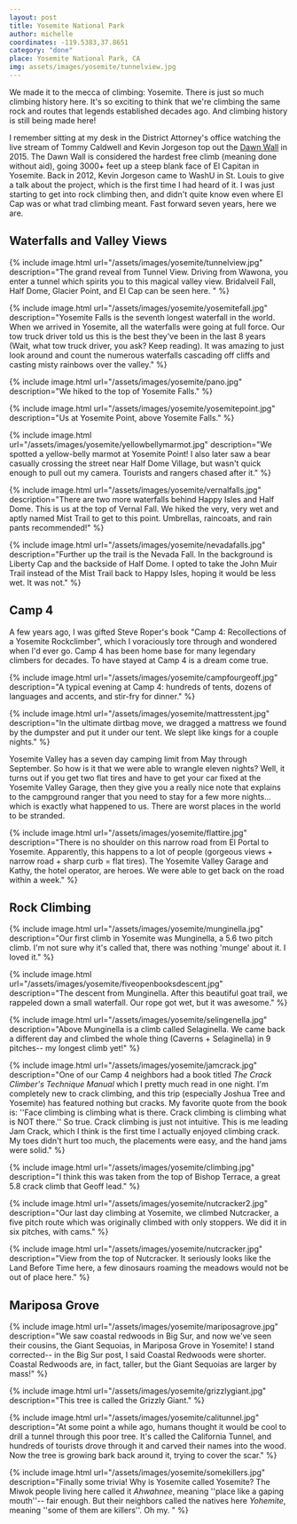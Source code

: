 ```yaml
---
layout: post
title: Yosemite National Park
author: michelle
coordinates: -119.5383,37.8651
category: "done"
place: Yosemite National Park, CA
img: assets/images/yosemite/tunnelview.jpg
---
```


We made it to the mecca of climbing: Yosemite. There is just so much climbing history here. It's so exciting to think that we're climbing the same rock and routes that legends established decades ago. And climbing history is still being made here!

I remember sitting at my desk in the District Attorney's office watching the live stream of Tommy Caldwell and Kevin Jorgeson top out the [Dawn Wall](https://www.dawnwall-film.com/) in 2015. The Dawn Wall is considered the hardest free climb (meaning done without aid), going 3000+ feet up a steep blank face of El Capitan in Yosemite. Back in 2012, Kevin Jorgeson came to WashU in St. Louis to give a talk about the project, which is the first time I had heard of it. I was just starting to get into rock climbing then, and didn't quite know even where El Cap was or what trad climbing meant. Fast forward seven years, here we are.

## Waterfalls and Valley Views

{% include image.html url="/assets/images/yosemite/tunnelview.jpg" description="The grand reveal from Tunnel View. Driving from Wawona, you enter a tunnel which spirits you to this magical valley view. Bridalveil Fall, Half Dome, Glacier Point, and El Cap can be seen here. " %}

{% include image.html url="/assets/images/yosemite/yosemitefall.jpg" description="Yosemite Falls is the seventh longest waterfall in the world. When we arrived in Yosemite, all the waterfalls were going at full force. Our tow truck driver told us this is the best they've been in the last 8 years (Wait, what tow truck driver, you ask? Keep reading). It was amazing to just look around and count the numerous waterfalls cascading off cliffs and casting misty rainbows over the valley." %}

{% include image.html url="/assets/images/yosemite/pano.jpg" description="We hiked to the top of Yosemite Falls." %}

{% include image.html url="/assets/images/yosemite/yosemitepoint.jpg" description="Us at Yosemite Point, above Yosemite Falls." %}

{% include image.html url="/assets/images/yosemite/yellowbellymarmot.jpg" description="We spotted a yellow-belly marmot at Yosemite Point! I also later saw a bear casually crossing the street near Half Dome Village, but wasn't quick enough to pull out my camera. Tourists and rangers chased after it." %}

{% include image.html url="/assets/images/yosemite/vernalfalls.jpg" description="There are two more waterfalls behind Happy Isles and Half Dome. This is us at the top of Vernal Fall. We hiked the very, very wet and aptly named Mist Trail to get to this point. Umbrellas, raincoats, and rain pants recommended!" %}

{% include image.html url="/assets/images/yosemite/nevadafalls.jpg" description="Further up the trail is the Nevada Fall. In the background is Liberty Cap and the backside of Half Dome. I opted to take the John Muir Trail instead of the Mist Trail back to Happy Isles, hoping it would be less wet. It was not." %}

## Camp 4

A few years ago, I was gifted Steve Roper's book "Camp 4: Recollections of a Yosemite Rockclimber", which I voraciously tore through and wondered when I'd ever go. Camp 4 has been home base for many legendary climbers for decades. To have stayed at Camp 4 is a dream come true.

{% include image.html url="/assets/images/yosemite/campfourgeoff.jpg" description="A typical evening at Camp 4: hundreds of tents, dozens of languages and accents, and stir-fry for dinner." %}

{% include image.html url="/assets/images/yosemite/mattresstent.jpg" description="In the ultimate dirtbag move, we dragged a mattress we found by the dumpster and put it under our tent. We slept like kings for a couple nights." %}

Yosemite Valley has a seven day camping limit from May through September. So how is it that we were able to wrangle eleven nights? Well, it turns out if you get two flat tires and have to get your car fixed at the Yosemite Valley Garage, then they give you a really nice note that explains to the campground ranger that you need to stay for a few more nights... which is exactly what happened to us. There are worst places in the world to be stranded.

{% include image.html url="/assets/images/yosemite/flattire.jpg" description="There is no shoulder on this narrow road from El Portal to Yosemite. Apparently, this happens to a lot of people (gorgeous views + narrow road + sharp curb = flat tires). The Yosemite Valley Garage and Kathy, the hotel operator, are heroes. We were able to get back on the road within a week." %}

## Rock Climbing

{% include image.html url="/assets/images/yosemite/munginella.jpg" description="Our first climb in Yosemite was Munginella, a 5.6 two pitch climb. I'm not sure why it's called that, there was nothing 'munge' about it. I loved it." %}

{% include image.html url="/assets/images/yosemite/fiveopenbooksdescent.jpg" description="The descent from Munginella. After this beautiful goat trail, we rappeled down a small waterfall. Our rope got wet, but it was awesome." %}

{% include image.html url="/assets/images/yosemite/selingenella.jpg" description="Above Munginella is a climb called Selaginella. We came back a different day and climbed the whole thing (Caverns + Selaginella) in 9 pitches-- my longest climb yet!" %}

{% include image.html url="/assets/images/yosemite/jamcrack.jpg" description="One of our Camp 4 neighbors had a book titled <i>The Crack Climber's Technique Manual</i> which I pretty much read in one night. I'm completely new to crack climbing, and this trip (especially Joshua Tree and Yosemite) has featured nothing but cracks. My favorite quote from the book is: ''Face climbing is climbing what is there. Crack climbing is climbing what is NOT there.'' So true. Crack climbing is just not intuitive. This is me leading Jam Crack, which I think is the first time I actually enjoyed climbing crack. My toes didn't hurt too much, the placements were easy, and the hand jams were solid." %}

{% include image.html url="/assets/images/yosemite/climbing.jpg" description="I think this was taken from the top of Bishop Terrace, a great 5.8 crack climb that Geoff lead." %}

{% include image.html url="/assets/images/yosemite/nutcracker2.jpg" description="Our last day climbing at Yosemite, we climbed Nutcracker, a five pitch route which was originally climbed with only stoppers. We did it in six pitches, with cams." %}

{% include image.html url="/assets/images/yosemite/nutcracker.jpg" description="View from the top of Nutcracker. It seriously looks like the Land Before Time here, a few dinosaurs roaming the meadows would not be out of place here." %}

## Mariposa Grove

{% include image.html url="/assets/images/yosemite/mariposagrove.jpg" description="We saw coastal redwoods in Big Sur, and now we've seen their cousins, the Giant Sequoias, in Mariposa Grove in Yosemite! I stand corrected-- in the Big Sur post, I said Coastal Redwoods were shorter. Coastal Redwoods are, in fact, taller, but the Giant Sequoias are larger by mass!" %}

{% include image.html url="/assets/images/yosemite/grizzlygiant.jpg" description="This tree is called the Grizzly Giant." %}

{% include image.html url="/assets/images/yosemite/calitunnel.jpg" description="At some point a while ago, humans thought it would be cool to drill a tunnel through this poor tree. It's called the California Tunnel, and hundreds of tourists drove through it and carved their names into the wood. Now the tree is growing bark back around it, trying to cover the scar." %}

{% include image.html url="/assets/images/yosemite/somekillers.jpg" description="Finally some trivia! Why is Yosemite called Yosemite? The Miwok people living here called it <i>Ahwahnee</i>, meaning ''place like a gaping mouth''-- fair enough. But their neighbors called the natives here <i>Yohemite</i>, meaning ''some of them are killers''. Oh my. " %}
